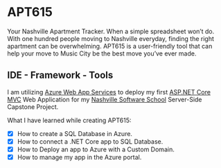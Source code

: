# APT615

Your Nashville Apartment Tracker. When a simple spreadsheet won’t do. With one hundred people moving to Nashville everyday, finding the right apartment can be overwhelming. APT615 is a user-friendly tool that can help your move to Music City be the best move you’ve ever made.

## IDE - Framework - Tools
I am utilizing [Azure Web App Services](https://azure.microsoft.com/en-us/services/app-service/) to deploy my first [ASP.NET Core MVC](https://docs.microsoft.com/en-us/aspnet/core/mvc/overview) Web Application for my [Nashville Software School](http://nashvillesoftwareschool.com/) Server-Side Capstone Project.

What I have learned while creating APT615:
- [x]  How to create a SQL Database in Azure.
- [x]  How to connect a .NET Core app to SQL Database.
- [x]  How to Deploy an app to Azure with a Custom Domain.
- [x]  How to manage my app in the Azure portal.